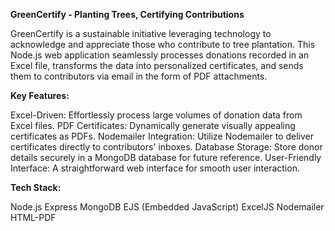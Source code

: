 **GreenCertify - Planting Trees, Certifying Contributions**

GreenCertify is a sustainable initiative leveraging technology to acknowledge and appreciate those who contribute to tree plantation. This Node.js web application seamlessly processes donations recorded in an Excel file, transforms the data into personalized certificates, and sends them to contributors via email in the form of PDF attachments.

**Key Features:**

Excel-Driven: Effortlessly process large volumes of donation data from Excel files.
PDF Certificates: Dynamically generate visually appealing certificates as PDFs.
Nodemailer Integration: Utilize Nodemailer to deliver certificates directly to contributors' inboxes.
Database Storage: Store donor details securely in a MongoDB database for future reference.
User-Friendly Interface: A straightforward web interface for smooth user interaction.

**Tech Stack:**

Node.js
Express
MongoDB
EJS (Embedded JavaScript)
ExcelJS
Nodemailer
HTML-PDF
